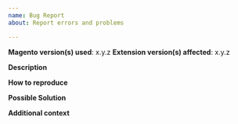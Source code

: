 ```yaml
---
name: Bug Report
about: Report errors and problems

---
```


**Magento version(s) used**: x.y.z
**Extension version(s) affected**: x.y.z

**Description**  
<!-- A clear and concise description of the problem. -->

**How to reproduce**  
<!-- Code, config and/or steps needed to reproduce the problem. -->

**Possible Solution**  
<!--- Optional: only if you have suggestions on a fix/reason for the bug -->

**Additional context**  
<!-- Optional: any other context about the problem: log messages, screenshots, etc. -->
